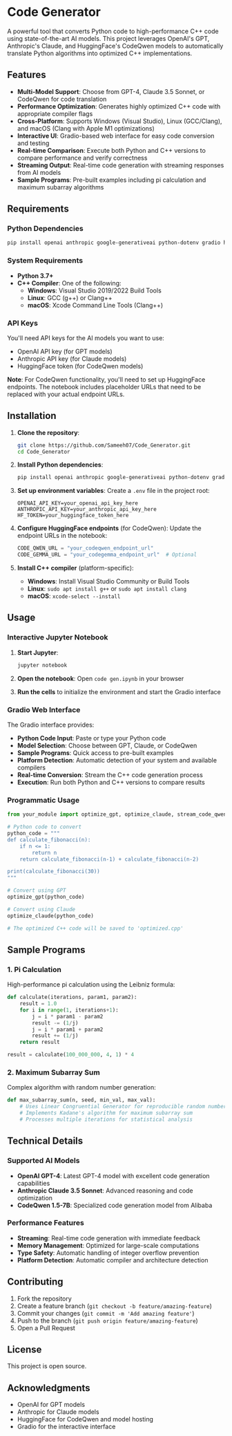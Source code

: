 # Code Generator

A powerful tool that converts Python code to high-performance C++ code using state-of-the-art AI models. This project leverages OpenAI's GPT, Anthropic's Claude, and HuggingFace's CodeQwen models to automatically translate Python algorithms into optimized C++ implementations.

## Features

- **Multi-Model Support**: Choose from GPT-4, Claude 3.5 Sonnet, or CodeQwen for code translation
- **Performance Optimization**: Generates highly optimized C++ code with appropriate compiler flags
- **Cross-Platform**: Supports Windows (Visual Studio), Linux (GCC/Clang), and macOS (Clang with Apple M1 optimizations)
- **Interactive UI**: Gradio-based web interface for easy code conversion and testing
- **Real-time Comparison**: Execute both Python and C++ versions to compare performance and verify correctness
- **Streaming Output**: Real-time code generation with streaming responses from AI models
- **Sample Programs**: Pre-built examples including pi calculation and maximum subarray algorithms

## Requirements

### Python Dependencies

```bash
pip install openai anthropic google-generativeai python-dotenv gradio huggingface-hub transformers ipython jupyter
```

### System Requirements

- **Python 3.7+**
- **C++ Compiler**: One of the following:
  - **Windows**: Visual Studio 2019/2022 Build Tools
  - **Linux**: GCC (g++) or Clang++
  - **macOS**: Xcode Command Line Tools (Clang++)

### API Keys

You'll need API keys for the AI models you want to use:
- OpenAI API key (for GPT models)
- Anthropic API key (for Claude models)
- HuggingFace token (for CodeQwen models)

**Note**: For CodeQwen functionality, you'll need to set up HuggingFace endpoints. The notebook includes placeholder URLs that need to be replaced with your actual endpoint URLs.

## Installation

1. **Clone the repository**:
   ```bash
   git clone https://github.com/Sameeh07/Code_Generator.git
   cd Code_Generator
   ```

2. **Install Python dependencies**:
   ```bash
   pip install openai anthropic google-generativeai python-dotenv gradio huggingface-hub transformers ipython jupyter
   ```

3. **Set up environment variables**:
   Create a `.env` file in the project root:
   ```env
   OPENAI_API_KEY=your_openai_api_key_here
   ANTHROPIC_API_KEY=your_anthropic_api_key_here
   HF_TOKEN=your_huggingface_token_here
   ```

4. **Configure HuggingFace endpoints** (for CodeQwen):
   Update the endpoint URLs in the notebook:
   ```python
   CODE_QWEN_URL = "your_codeqwen_endpoint_url"
   CODE_GEMMA_URL = "your_codegemma_endpoint_url"  # Optional
   ```

5. **Install C++ compiler** (platform-specific):
   - **Windows**: Install Visual Studio Community or Build Tools
   - **Linux**: `sudo apt install g++` or `sudo apt install clang`
   - **macOS**: `xcode-select --install`

## Usage

### Interactive Jupyter Notebook

1. **Start Jupyter**:
   ```bash
   jupyter notebook
   ```

2. **Open the notebook**:
   Open `code gen.ipynb` in your browser

3. **Run the cells** to initialize the environment and start the Gradio interface

### Gradio Web Interface

The Gradio interface provides:
- **Python Code Input**: Paste or type your Python code
- **Model Selection**: Choose between GPT, Claude, or CodeQwen
- **Sample Programs**: Quick access to pre-built examples
- **Platform Detection**: Automatic detection of your system and available compilers
- **Real-time Conversion**: Stream the C++ code generation process
- **Execution**: Run both Python and C++ versions to compare results

### Programmatic Usage

```python
from your_module import optimize_gpt, optimize_claude, stream_code_qwen

# Python code to convert
python_code = """
def calculate_fibonacci(n):
    if n <= 1:
        return n
    return calculate_fibonacci(n-1) + calculate_fibonacci(n-2)

print(calculate_fibonacci(30))
"""

# Convert using GPT
optimize_gpt(python_code)

# Convert using Claude
optimize_claude(python_code)

# The optimized C++ code will be saved to 'optimized.cpp'
```

## Sample Programs

### 1. Pi Calculation
High-performance pi calculation using the Leibniz formula:
```python
def calculate(iterations, param1, param2):
    result = 1.0
    for i in range(1, iterations+1):
        j = i * param1 - param2
        result -= (1/j)
        j = i * param1 + param2
        result += (1/j)
    return result

result = calculate(100_000_000, 4, 1) * 4
```

### 2. Maximum Subarray Sum
Complex algorithm with random number generation:
```python
def max_subarray_sum(n, seed, min_val, max_val):
    # Uses Linear Congruential Generator for reproducible random numbers
    # Implements Kadane's algorithm for maximum subarray sum
    # Processes multiple iterations for statistical analysis
```

## Technical Details

### Supported AI Models

- **OpenAI GPT-4**: Latest GPT-4 model with excellent code generation capabilities
- **Anthropic Claude 3.5 Sonnet**: Advanced reasoning and code optimization
- **CodeQwen 1.5-7B**: Specialized code generation model from Alibaba


### Performance Features

- **Streaming**: Real-time code generation with immediate feedback
- **Memory Management**: Optimized for large-scale computations
- **Type Safety**: Automatic handling of integer overflow prevention
- **Platform Detection**: Automatic compiler and architecture detection



## Contributing

1. Fork the repository
2. Create a feature branch (`git checkout -b feature/amazing-feature`)
3. Commit your changes (`git commit -m 'Add amazing feature'`)
4. Push to the branch (`git push origin feature/amazing-feature`)
5. Open a Pull Request

## License

This project is open source. 




## Acknowledgments

- OpenAI for GPT models
- Anthropic for Claude models  
- HuggingFace for CodeQwen and model hosting
- Gradio for the interactive interface
